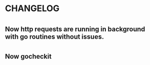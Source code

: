 # CHANGELOG 

#

## Now http requests are running in background with go routines without issues. 

#

## Now gocheckit
